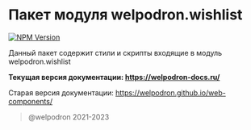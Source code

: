 # Пакет модуля welpodron.wishlist

<a target="_blank" href="https://www.npmjs.com/package/welpodron.wishlist">![NPM Version](https://img.shields.io/npm/v/welpodron.wishlist)</a>

Данный пакет содержит стили и скрипты входящие в модуль welpodron.wishlist 

**Текущая версия документации: https://welpodron-docs.ru/**

Старая версия документации: https://welpodron.github.io/web-components/

> @welpodron 2021-2023
